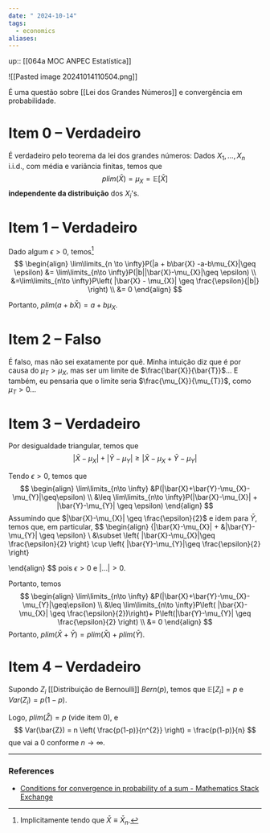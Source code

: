 ```yaml
---
date: " 2024-10-14"
tags:
  - economics
aliases:
---
```


up:: [[064a MOC ANPEC Estatística]]

![[Pasted image 20241014110504.png]]

É uma questão sobre [[Lei dos Grandes Números]] e convergência em probabilidade.

# Item 0 – Verdadeiro
É verdadeiro pelo teorema da lei dos grandes números:
Dados $X_{1},\dots,X_{n}$ i.i.d., com média e variância finitas, temos que
$$
plim(\bar{X}) = \mu_{X} = \mathbb{E}[\bar{X}]
$$
**independente da distribuição** dos $X_i$'s.

# Item 1 – Verdadeiro
Dado algum $\epsilon > 0$, temos[^1]
$$
\begin{align}
\lim\limits_{n \to \infty}P(|a + b\bar{X} -a-b\mu_{X}|\geq \epsilon) &= \lim\limits_{n\to \infty}P(|b||\bar{X}-\mu_{X}|\geq \epsilon) \\
&=\lim\limits_{n\to \infty}P\left( |\bar{X} - \mu_{X}| \geq \frac{\epsilon}{|b|} \right) \\
&= 0
\end{align}
$$

Portanto, $plim(a+b\bar{X}) = a + b\mu_{X}$.

# Item 2 – Falso
É falso, mas não sei exatamente por quê. Minha intuição diz que é por causa do $\mu_{T} > \mu_{X}$, mas ser um limite de $\frac{\bar{X}}{\bar{T}}$... E também, eu pensaria que o limite seria $\frac{\mu_{X}}{\mu_{T}}$, como $\mu_{T}>0$...

# Item 3 – Verdadeiro
Por desigualdade triangular, temos que
$$
|\bar{X}-\mu_{X}| + |\bar{Y}-\mu_{Y}| \geq |\bar{X}-\mu_{X} + \bar{Y}-\mu_{Y}|
$$

Tendo $\epsilon>0$, temos que
$$
\begin{align}
\lim\limits_{n\to \infty} &P(|\bar{X}+\bar{Y}-\mu_{X}-\mu_{Y}|\geq\epsilon) \\
&\leq \lim\limits_{n\to \infty}P(|\bar{X}-\mu_{X}| + |\bar{Y}-\mu_{Y}| \geq \epsilon)
\end{align}
$$
Assumindo que $|\bar{X}-\mu_{X}| \geq \frac{\epsilon}{2}$ e idem para $\bar{Y}$, temos que, em particular,
$$
\begin{align}
\{|\bar{X}-\mu_{X}| + &|\bar{Y}-\mu_{Y}| \geq \epsilon\}  \\
&\subset \left\{ |\bar{X}-\mu_{X}|\geq \frac{\epsilon}{2} \right\} \cup \left\{ |\bar{Y}-\mu_{Y}|\geq \frac{\epsilon}{2} \right\}

\end{align}
$$
pois $\epsilon>0$ e $|\dots| > 0$.

Portanto, temos
$$
\begin{align}
\lim\limits_{n\to \infty} &P(|\bar{X}+\bar{Y}-\mu_{X}-\mu_{Y}|\geq\epsilon) \\
&\leq \lim\limits_{n\to \infty}P\left( |\bar{X}-\mu_{X}| \geq \frac{\epsilon}{2})\right)+ P\left(|\bar{Y}-\mu_{Y}| \geq \frac{\epsilon}{2} \right) \\
&= 0
\end{align}
$$
Portanto, $plim(\bar{X}+\bar{Y}) = plim(\bar{X})+plim(\bar{Y})$.

# Item 4 – Verdadeiro
Supondo $Z_{i}$ [[Distribuição de Bernoulli]] $Bern(p)$, temos que $\mathbb{E}[Z_{i}]=p$ e $Var(Z_{i}) = p(1-p)$.

Logo, $plim(\bar{Z})=p$ (vide item 0), e
$$
Var(\bar{Z}) = n \left( \frac{p(1-p)}{n^{2}} \right) = \frac{p(1-p)}{n}
$$
que vai a $0$ conforme $n \to \infty$.

---
### References
- [Conditions for convergence in probability of a sum - Mathematics Stack Exchange](https://math.stackexchange.com/questions/2665208/conditions-for-convergence-in-probability-of-a-sum)

[^1]: Implicitamente tendo que $\bar{X} \equiv \bar{X}_{n}$.